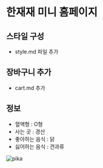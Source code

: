 # 한재재 미니 홈페이지

## 스타일 구성
- style.md 파일 추가

## 장바구니 추가
- cart.md 추가

## 정보
- 혈액형 : O형
- 사는 곳 : 경산
- 좋아하는 음식 : 닭
- 싫어하는 음식 : 견과류

![pika](https://github.com/user-attachments/assets/0a8a34ba-1395-43f4-967c-577469131920)
